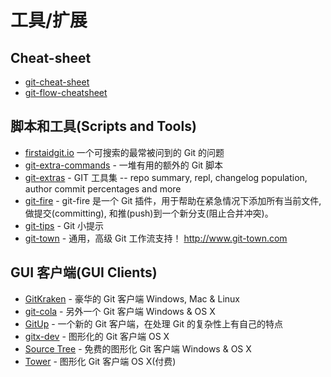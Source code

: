 # 工具/扩展

## Cheat-sheet

* [git-cheat-sheet](https://github.com/arslanbilal/git-cheat-sheet)
* [git-flow-cheatsheet](https://github.com/danielkummer/git-flow-cheatsheet)

## 脚本和工具(Scripts and Tools)

* [firstaidgit.io](http://firstaidgit.io/) 一个可搜索的最常被问到的 Git 的问题
* [git-extra-commands](https://github.com/unixorn/git-extra-commands) - 一堆有用的额外的 Git 脚本
* [git-extras](https://github.com/tj/git-extras) - GIT 工具集 -- repo summary, repl, changelog population, author commit percentages and more
* [git-fire](https://github.com/qw3rtman/git-fire) - git-fire 是一个 Git 插件，用于帮助在紧急情况下添加所有当前文件, 做提交(committing), 和推(push)到一个新分支(阻止合并冲突)。
* [git-tips](https://github.com/git-tips/tips) - Git 小提示
* [git-town](https://github.com/Originate/git-town) - 通用，高级 Git 工作流支持！ http://www.git-town.com

## GUI 客户端(GUI Clients)

* [GitKraken](https://www.gitkraken.com/) - 豪华的 Git 客户端 Windows, Mac & Linux
* [git-cola](https://git-cola.github.io/) - 另外一个 Git 客户端 Windows & OS X
* [GitUp](https://github.com/git-up/GitUp) - 一个新的 Git 客户端，在处理 Git 的复杂性上有自己的特点
* [gitx-dev](https://rowanj.github.io/gitx/) - 图形化的 Git 客户端 OS X
* [Source Tree](https://www.sourcetreeapp.com/) - 免费的图形化 Git 客户端 Windows & OS X
* [Tower](http://www.git-tower.com/) - 图形化 Git 客户端 OS X(付费)

